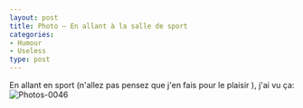 ```yaml
---
layout: post
title: Photo – En allant à la salle de sport
categories:
- Humour
- Useless
type: post
---
```

En allant en sport (n'allez pas pensez que j'en fais pour le plaisir ), j'ai vu ça:
![Photos-0046](http://alexrio.fr/blog/wp-content/uploads/2011/01/Photos-0046-300x240.jpg)
